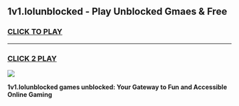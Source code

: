 
## 1v1.lolunblocked - Play Unblocked Gmaes & Free
<h3>
<a href="https://news.freeplayer.one?title=1v1.lolunblocked&ref=16F">CLICK TO PLAY</a></h3>
<hr>

<h3>
<a href="https://news.freeplayer.one?title=1v1.lolunblocked&ref=16F">CLICK 2 PLAY</a>
  
</h3>

<a href="https://news.freeplayer.one?title=1v1.lolunblocked&ref=16F/"><img src="https://clearcache.store/games.png"></a>


**1v1.lolunblocked games unblocked: Your Gateway to Fun and Accessible Online Gaming**
